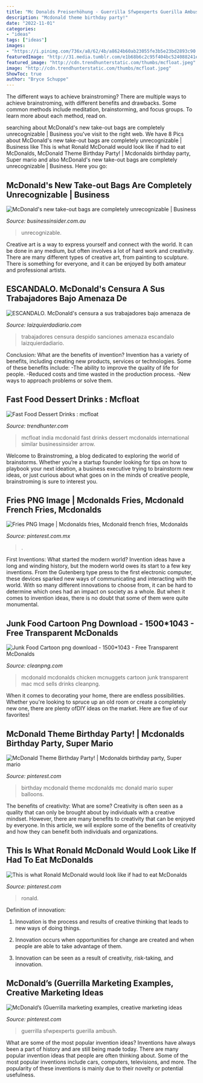 ```yaml
---
title: "Mc Donalds Preiserhöhung - Guerrilla Sfwpexperts Guerilla Ambush"
description: "Mcdonald theme birthday party!"
date: "2022-11-01"
categories:
- "ideas"
tags: ["ideas"]
images:
- "https://i.pinimg.com/736x/a8/62/4b/a8624b60ab23055fe3b5e23bd2893c90.jpg"
featuredImage: "http://31.media.tumblr.com/e1b68b6c2c95f404bc524088241e3833/tumblr_mo2xxlUfUZ1rl43djo1_1280.png"
featured_image: "http://cdn.trendhunterstatic.com/thumbs/mcfloat.jpeg"
image: "http://cdn.trendhunterstatic.com/thumbs/mcfloat.jpeg"
ShowToc: true
author: "Bryce Schuppe"
---
```



The different ways to achieve brainstroming?
There are multiple ways to achieve brainstroming, with different benefits and drawbacks. Some common methods include meditation, brainstorming, and focus groups. To learn more about each method, read on.

	

		
searching about McDonald&#039;s new take-out bags are completely unrecognizable | Business you've visit to the right web. We have 8 Pics about McDonald&#039;s new take-out bags are completely unrecognizable | Business like This is what Ronald McDonald would look like if had to eat McDonalds, McDonald Theme Birthday Party! | Mcdonalds birthday party, Super mario and also McDonald&#039;s new take-out bags are completely unrecognizable | Business. Here you go:
		
    
## McDonald&#039;s New Take-out Bags Are Completely Unrecognizable | Business

<img loading=lazy src="https://static.businessinsider.com/image/568e7727c08a8037008b79cc/image.jpg" onerror="this.onerror=null;this.src='https://tse4.mm.bing.net/th?id=OIP.XAuKebTbaBbl8mkyJdXeVwHaFK&amp;pid=15.1';" alt="McDonald&#039;s new take-out bags are completely unrecognizable | Business">

_Source: businessinsider.com.au_

>unrecognizable. 

	

Creative art is a way to express yourself and connect with the world. It can be done in any medium, but often involves a lot of hard work and creativity. There are many different types of creative art, from painting to sculpture. There is something for everyone, and it can be enjoyed by both amateur and professional artists.

    
## ESCANDALO. McDonald&#039;s Censura A Sus Trabajadores Bajo Amenaza De

<img loading=lazy src="https://www.laizquierdadiario.com/IMG/arton155206.jpg" onerror="this.onerror=null;this.src='https://tse4.mm.bing.net/th?id=OIP.e00dAlSXcscNJf44CiKTHAHaEK&amp;pid=15.1';" alt="ESCANDALO. McDonald&#039;s censura a sus trabajadores bajo amenaza de">

_Source: laizquierdadiario.com_

>trabajadores censura despido sanciones amenaza escandalo laizquierdadiario. 

	

Conclusion: What are the benefits of invention?
Invention has a variety of benefits, including creating new products, services or technologies. Some of these benefits include: 
-The ability to improve the quality of life for people. 
-Reduced costs and time wasted in the production process.
-New ways to approach problems or solve them.

    
## Fast Food Dessert Drinks : Mcfloat

<img loading=lazy src="http://cdn.trendhunterstatic.com/thumbs/mcfloat.jpeg" onerror="this.onerror=null;this.src='https://tse3.mm.bing.net/th?id=OIP.3FNDNinLwJSODmqFVrg7UwHaFj&amp;pid=15.1';" alt="Fast Food Dessert Drinks : mcfloat">

_Source: trendhunter.com_

>mcfloat india mcdonald fast drinks dessert mcdonalds international similar businessinsider arrow. 

	

Welcome to Brainstroming, a blog dedicated to exploring the world of brainstorms. Whether you’re a startup founder looking for tips on how to playbook your next ideation, a business executive trying to brainstorm new ideas, or just curious about what goes on in the minds of creative people, brainstroming is sure to interest you.

    
## Fries PNG Image | Mcdonalds Fries, Mcdonald French Fries, Mcdonalds

<img loading=lazy src="http://31.media.tumblr.com/e1b68b6c2c95f404bc524088241e3833/tumblr_mo2xxlUfUZ1rl43djo1_1280.png" onerror="this.onerror=null;this.src='https://tse2.mm.bing.net/th?id=OIP.7NueLp4MxWd3VEfBqoygzwHaKL&amp;pid=15.1';" alt="Fries PNG Image | Mcdonalds fries, Mcdonald french fries, Mcdonalds">

_Source: pinterest.com.mx_

>. 

	

First Inventions: What started the modern world?
Invention ideas have a long and winding history, but the modern world owes its start to a few key inventions. From the Gutenberg type press to the first electronic computer, these devices sparked new ways of communicating and interacting with the world. With so many different innovations to choose from, it can be hard to determine which ones had an impact on society as a whole. But when it comes to invention ideas, there is no doubt that some of them were quite monumental.

    
## Junk Food Cartoon Png Download - 1500*1043 - Free Transparent McDonalds

<img loading=lazy src="https://banner2.cleanpng.com/20180417/loq/kisspng-mcdonald-s-chicken-mcnuggets-fizzy-drinks-mcdonald-mcdonalds-5ad6204fe16595.6336346715239824159232.jpg" onerror="this.onerror=null;this.src='https://tse2.mm.bing.net/th?id=OIP.x5GtOkn4oOOqfcpu11Si2wHaFR&amp;pid=15.1';" alt="Junk Food Cartoon png download - 1500*1043 - Free Transparent McDonalds">

_Source: cleanpng.com_

>mcdonald mcdonalds chicken mcnuggets cartoon junk transparent mac mcd sells drinks cleanpng. 

	

When it comes to decorating your home, there are endless possibilities. Whether you're looking to spruce up an old room or create a completely new one, there are plenty ofDIY ideas on the market. Here are five of our favorites!

    
## McDonald Theme Birthday Party! | Mcdonalds Birthday Party, Super Mario

<img loading=lazy src="https://i.pinimg.com/originals/82/c5/58/82c558adfe269c3f9a974bb5593426d6.jpg" onerror="this.onerror=null;this.src='https://tse4.mm.bing.net/th?id=OIP.YIDFpWgS2bwWEr8YfDG1IAHaJ4&amp;pid=15.1';" alt="McDonald Theme Birthday Party! | Mcdonalds birthday party, Super mario">

_Source: pinterest.com_

>birthday mcdonald theme mcdonalds mc donald mario super balloons. 

	

The benefits of creativity: What are some?
Creativity is often seen as a quality that can only be brought about by individuals with a creative mindset. However, there are many benefits to creativity that can be enjoyed by everyone. In this article, we will explore some of the benefits of creativity and how they can benefit both individuals and organizations.

    
## This Is What Ronald McDonald Would Look Like If Had To Eat McDonalds

<img loading=lazy src="https://i.pinimg.com/736x/a8/62/4b/a8624b60ab23055fe3b5e23bd2893c90.jpg" onerror="this.onerror=null;this.src='https://tse4.mm.bing.net/th?id=OIP.msddy8hkSEpuMO_8XnkVgQHaKG&amp;pid=15.1';" alt="This is what Ronald McDonald would look like if had to eat McDonalds">

_Source: pinterest.com_

>ronald. 

	

Definition of innovation:
1. Innovation is the process and results of creative thinking that leads to new ways of doing things.
2. Innovation occurs when opportunities for change are created and when people are able to take advantage of them.

3. Innovation can be seen as a result of creativity, risk-taking, and innovation.

    
## McDonald’s (Guerrilla Marketing Examples, Creative Marketing Ideas

<img loading=lazy src="https://i.pinimg.com/originals/6d/d1/d2/6dd1d209e4309d9c1b2aa2df72291397.jpg" onerror="this.onerror=null;this.src='https://tse4.mm.bing.net/th?id=OIP.-YRmdL8ElrZRxPLD2j7MhgHaFP&amp;pid=15.1';" alt="McDonald’s (Guerrilla marketing examples, creative marketing ideas">

_Source: pinterest.com_

>guerrilla sfwpexperts guerilla ambush. 

	

What are some of the most popular invention ideas?
Inventions have always been a part of history and are still being made today. There are many popular invention ideas that people are often thinking about. Some of the most popular inventions include cars, computers, televisions, and more. The popularity of these inventions is mainly due to their novelty or potential usefulness.

